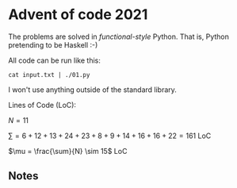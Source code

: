 # Advent of code 2021

The problems are solved in *functional-style* Python.
That is, Python pretending to be Haskell :-)

All code can be run like this:
```
cat input.txt | ./01.py
```
I won't use anything outside of the standard library.

Lines of Code (LoC):

$N = 11$

$\sum = 6+12+13+24+23+8+9+14+16+16+22=161$ LoC

$\mu = \frac{\sum}{N} \sim 15$ LoC

## Notes
